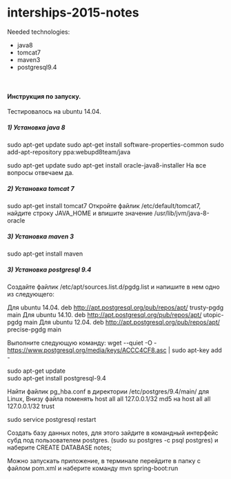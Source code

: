 # interships-2015-notes
Needed technologies:
<ul>
<li>java8</li>
<li>tomcat7</li>
<li>maven3</li>
<li>postgresql9.4</li>
</ul>
<br>
<h4>Инструкция по запуску.</h4>
Тестировалось на ubuntu 14.04.
<h5>1) Установка java 8</h5>
sudo apt-get update
sudo apt-get install software-properties-common
sudo add-apt-repository ppa:webupd8team/java

sudo apt-get update
sudo apt-get install oracle-java8-installer
На все вопросы отвечаем да.

<h5>2) Установка tomcat 7</h5>
sudo apt-get install tomcat7
Откройте файлик /etc/default/tomcat7, найдите строку JAVA_HOME и впишите значение /usr/lib/jvm/java-8-oracle

<h5>3) Установка maven 3</h5>
sudo apt-get install maven

<h5>3) Установка postgresql 9.4</h5>
Создайте файлик /etc/apt/sources.list.d/pgdg.list и напишите в нем одно из следующего:

Для ubuntu 14.04.
deb http://apt.postgresql.org/pub/repos/apt/ trusty-pgdg main
Для ubuntu 14.10.
deb http://apt.postgresql.org/pub/repos/apt/ utopic-pgdg main
Для ubuntu 12.04.
deb http://apt.postgresql.org/pub/repos/apt/ precise-pgdg main

Выполните следующую команду:
wget --quiet -O - https://www.postgresql.org/media/keys/ACCC4CF8.asc | sudo apt-key add -

sudo apt-get update
<br>
sudo apt-get install postgresql-9.4

Найти файлик pg_hba.conf в директории /etc/postgres/9.4/main/ для Linux,
Внизу файла поменять host all all 127.0.0.1/32 md5 на host all all 127.0.0.1/32 trust

sudo service postgresql restart

Создать базу данных notes, для этого зайдите в командный интерфейс субд под пользователем postgres.
(sudo su postgres -c psql postgres) и наберите CREATE DATABASE notes;

Можно запускать приложение, в терминале перейдите в папку с файлом pom.xml и наберите команду mvn spring-boot:run
